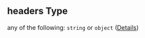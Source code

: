 ## headers Type

any of the following: `string` or `object` ([Details](schema-defs-requestaction-properties-request-properties-headers.md))

